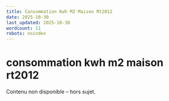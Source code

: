 ```yaml
---
title: Consommation Kwh M2 Maison Rt2012
date: 2025-10-30
last_updated: 2025-10-30
wordcount: 11
robots: noindex
---
```


# consommation kwh m2 maison rt2012

Contenu non disponible – hors sujet.